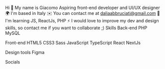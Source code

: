 Hi 👋 My name is Giacomo
Aspiring front-end developer and UI/UX designer
🌍  I'm based in Italy
✉️  You can contact me at daliaabbruciati@gmail.com
🧠  I'm learning JS, ReactJs, PHP
⚡  I would love to improve my dev and design skills, so contact me if you want to collaborate ;)
Skills
Back-end
PHP MySQL

Front-end
HTML5 CSS3 Sass JavaScript TypeScript React NextJs

Design tools
Figma

Socials

